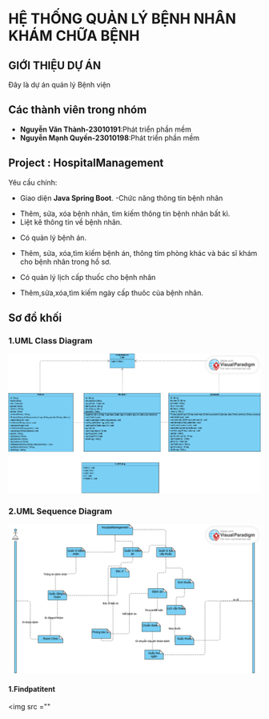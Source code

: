 # HỆ THỐNG QUẢN LÝ BỆNH NHÂN KHÁM CHỮA BỆNH

## GIỚI THIỆU DỰ ÁN
Đây là dự án quản lý Bệnh viện
## Các thành viên trong nhóm
- **Nguyễn Văn Thành-23010191**:Phát triển phần mềm
- **Nguyễn Mạnh Quyền-23010198**:Phát triển phần mềm

## Project : HospitalManagement
Yêu cầu chính:
- Giao diện <b>Java Spring Boot</b>.
-Chức năng thông tin bệnh nhân
+ Thêm, sửa, xóa bệnh nhân, tìm kiếm thông tin bệnh nhân bất kì.
+ Liệt kê thông tin về bệnh nhân.
- Có quản lý bệnh án.
+ Thêm, sửa, xóa,tìm kiếm bệnh án, thông tim phòng khác và bác sĩ khám cho bệnh nhân trong hồ sơ.
- Có quản lý lịch cấp thuốc cho bệnh nhân
+ Thêm,sửa,xóa,tìm kiếm ngày cấp thuôc của bệnh nhân.

## Sơ đồ khối
### 1.UML Class Diagram
<img src ="img/DuanHospital.png">

### 2.UML Sequence Diagram
<img src ="img/Lưu đồ chức năng.png">

#### 1.Findpatitent
<img src =""
